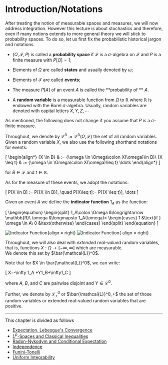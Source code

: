 # Introduction/Notations

After treating the notion of measurable spaces and measures, we will now address integration.
However this lecture is about stochastics and therefore, even if many notions extends to more general theory we will stick to probability spaces.
To do so, let us first fix the probabilistic historical jargon and notations.


* $(\Omega, \mathcal{F}, P)$ is called a **probability space** if $\mathcal{F}$ is a $\sigma$-algebra on $\mathcal{F}$ and $P$ is a finite measure with $P[\Omega] = 1$;

* Elements of $\Omega$ are called **states** and usually denoted by $\omega$;
* Elements of $\mathcal{F}$ are called **events**;
* The measure $P[A]$ of an event $A$ is called the **probability of ** $A$.
* A **random variable** is a measurable function from $\Omega$ to $\mathbb{R}$ where $\mathbb{R}$ is endowed with the Borel $\sigma$-algebra.
     Usually, random variables are denoted with capital letters $X, Y, Z, \cdots$

As mentioned, the following does not change if you assume that $P$ is a $\sigma$-finite measure.  


Throughout, we denote by $\mathcal{L}^0:=\mathcal{L}^0(\Omega,\mathcal{F})$ the set of all random variables.
Given a random variable $X$, we also use the following shorthand notations for events:

\[
\begin{align*}
  \{X \in B\}   & := \{\omega \in \Omega\colon X(\omega)\in B\}\\
  \{X \leq t\} & := \{\omega \in \Omega\colon X(\omega)\leq t\}
  \ldots
\end{align*}
\]

for $B \in \mathcal{F}$ and $t\in \mathbb{R}$.  

As for the measure of these events, we adopt the notations:

\[
P[X \in B] := P[\{X \in B\}], \quad P[X\leq t]:= P[\{X \leq t\}], \dots
\]

Given an event $A$ we define the **indicator function** $1_A$ as the function:

\[
\begin{equation}
  \begin{split}
     1_A\colon \Omega &\longrightarrow \mathbb{R}\\
    \omega &\longmapsto 1_A(\omega)=
    \begin{cases}
        1 &\text{if } \omega \in A\\
        0 &\text{otherwise}
    \end{cases}
  \end{split}
\end{equation}
\]

![Indicator Function](./../images/indicator_dark.svg#only-dark){align = right}
![Indicator Function](./../images/indicator_white.svg#only-light){ align = right}



Throughout, we will also deal with *extended real-valued* random variables, that is, functions $X:\Omega \to [-\infty,\infty]$ which are measurable.  
We denote this set by $\bar{\mathcal{L}}^0$.  

Note that for $X \in \bar{\mathcal{L}}^0$, we can write:

\[
X=-\infty 1_A +Y1_B+\infty1_C
\]

where $A$, $B$, and $C$ are pairwise disjoint and $Y\in \mathcal{L}^0$.

Further, we denote by $\mathcal{L}^0_+$ or $\bar{\mathcal{L}}^0_+$ the set of those random variables or extended real-valued random variables that are positive.  

-------

This chapter is divided as follows

* [Expectation, Lebesgue's Convergence](031-expectation.md)
* [$L^p$-Spaces and Classical Inequalities](032-lp-spaces-inequalities.md)
* [Radon-Nykodym and Conditional Expectation](033-radon-nikodym-cond-exp.md)
* [Independence](034-independence.md)
* [Funini-Tonelli](035-fubini-tonelli.md)
* [Uniform Integrability](036-uniform-integrability.md)

